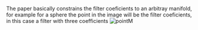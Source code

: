 The paper basically constrains the filter coeficients to an arbitray manifold, for example for a sphere 
the point in the image will be the filter coeficients, in this case a filter with three coefficients
![pointM](https://github.com/SofiaBlnchrd/AdaptiveFiltering/assets/135394093/fc472fc2-0cdf-48d0-9e22-5ccf56672013)
